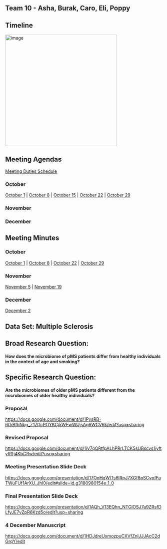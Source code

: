 

## Team 10 - Asha, Burak, Caro, Eli, Poppy

## Timeline

<img width="356" alt="image" src="https://github.com/user-attachments/assets/7da94dbe-f3e4-4ac3-bab5-985ad9433049" />

## Meeting Agendas

[Meeting Duties Schedule](https://docs.google.com/spreadsheets/d/1S1OX5y_4AEYXJSsaN59f9LpgxVjNWJQMQHcdzf0u2Wg/edit?usp=sharing)

### October

[October 1](./Agenda/10_01_Agenda_2.pdf) | [October 8](./Agenda/10_08_Agenda_3.pdf) | [October 15](./Agenda/10_15_Agenda_4.pdf) | [October 22](./Agenda/10_22_Agenda_5.pdf) | [October 29](./Agenda/10_29_Agenda_6.pdf)

### November

### December

## Meeting Minutes

### October

[October 1](./Meeting%20Minutes/11_5_Meeting_7) | [October 8](./Meeting%20Minutes/10_08_Meeting_3.pdf) | [October 22](./Meeting%20Minutes/10_22_Meeting_5.pdf) | [October 29](./Meeting%20Minutes/10_29_Meeting_6.pdf)

### November

[November 5](./Meeting%20Minutes/10_01_Meeting_2.pdf) | [November 19](./Meeting%20Minutes/10_08_Meeting_3.pdf)

### December

[December 2](./Meeting%20Minutes/12_02_Meeting_11)

## Data Set: Multiple Sclerosis

## Broad Research Question: 
#### How does the microbiome of pMS patients differ from healthy individuals in the context of age and smoking?

## Specific Research Question: 
#### Are the microbiomes of older pMS patients different from the microbiomes of older healthy individuals?

### Proposal
https://docs.google.com/document/d/1PysRB-60rBfhNbg_Z17GcPOYKCj5WFwWUjsAg6WCV6k/edit?usp=sharing

### Revised Proposal
https://docs.google.com/document/d/1iV7qQRtfpALhPRrLTCK5sUBscvs1iyftyRffj4KbCRw/edit?usp=sharing

### Meeting Presentation Slide Deck
https://docs.google.com/presentation/d/17OqHqWITs6IRpJ7XGf8pSCvpfFaTWuFUf1ArXU_JhI0/edit#slide=id.g3180980154e_1_0

### Final Presentation Slide Deck
https://docs.google.com/presentation/d/1AQh_V13EQhn_NTGIOSJ7a9ZRsfDLfyJE7vZpR6Kzd5o/edit?usp=sharing

### 4 December Manuscript
[https://docs.google.com/document/d/1HDJdreUxmozpuCXVfZnlJJJAcC2dGrqY/edit
](https://docs.google.com/document/d/1p-lznWlYvkr-R6OdV3ogunJJFHOQc7qOIC91pVjLIbI/edit?usp=sharing)
